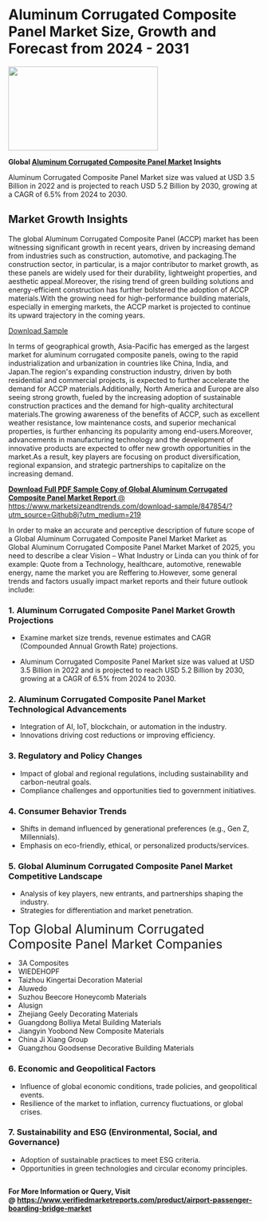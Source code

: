 <H1>Aluminum Corrugated Composite Panel Market Size, Growth and Forecast from 2024 - 2031</H1><img class="aligncenter size-medium wp-image-584254" src="https://thirdeyenews.in/wp-content/uploads/2024/09/Global-Market-Research-300x168.jpeg" alt="" width="300" height="168" /><p><strong>Global&nbsp;<a href="https://www.marketsizeandtrends.com/download-sample/847854/?utm_source=Github8j?utm_medium=219">Aluminum Corrugated Composite Panel Market</a> Insights</strong></p><p>Aluminum Corrugated Composite Panel Market size was valued at USD 3.5 Billion in 2022 and is projected to reach USD 5.2 Billion by 2030, growing at a CAGR of 6.5% from 2024 to 2030.</p><p><h2>Market Growth Insights</h2> <p>The global Aluminum Corrugated Composite Panel (ACCP) market has been witnessing significant growth in recent years, driven by increasing demand from industries such as construction, automotive, and packaging.The construction sector, in particular, is a major contributor to market growth, as these panels are widely used for their durability, lightweight properties, and aesthetic appeal.Moreover, the rising trend of green building solutions and energy-efficient construction has further bolstered the adoption of ACCP materials.With the growing need for high-performance building materials, especially in emerging markets, the ACCP market is projected to continue its upward trajectory in the coming years.</p> <p><a href="download_sample_link">Download Sample</a></p> <p>In terms of geographical growth, Asia-Pacific has emerged as the largest market for aluminum corrugated composite panels, owing to the rapid industrialization and urbanization in countries like China, India, and Japan.The region's expanding construction industry, driven by both residential and commercial projects, is expected to further accelerate the demand for ACCP materials.Additionally, North America and Europe are also seeing strong growth, fueled by the increasing adoption of sustainable construction practices and the demand for high-quality architectural materials.The growing awareness of the benefits of ACCP, such as excellent weather resistance, low maintenance costs, and superior mechanical properties, is further enhancing its popularity among end-users.Moreover, advancements in manufacturing technology and the development of innovative products are expected to offer new growth opportunities in the market.As a result, key players are focusing on product diversification, regional expansion, and strategic partnerships to capitalize on the increasing demand.</p> <p><a href="get_more_link"></p><p><span class=""><strong>Download Full PDF Sample Copy of Global Aluminum Corrugated Composite Panel Market Report</strong> @ <a href="https://www.marketsizeandtrends.com/download-sample/847854/?utm_source=Github8j?utm_medium=219" target="_blank">https://www.marketsizeandtrends.com/download-sample/847854/?utm_source=Github8j?utm_medium=219</a></span></p><p>In order to make an accurate and perceptive description of future scope of a Global&nbsp;Aluminum Corrugated Composite Panel Market Market as Global&nbsp;Aluminum Corrugated Composite Panel Market Market of 2025, you need to describe a clear Vision &ndash; What Industry or Linda can you think of for example: Quote from a Technology, healthcare, automotive, renewable energy, name the market you are Reffering to.However, some general trends and factors usually impact market reports and their future outlook include:</p><h3>1.&nbsp;<strong>Aluminum Corrugated Composite Panel Market Growth Projections</strong></h3><ul><li>Examine market size trends, revenue estimates and CAGR (Compounded Annual Growth Rate) projections.</li><li><p>Aluminum Corrugated Composite Panel Market size was valued at USD 3.5 Billion in 2022 and is projected to reach USD 5.2 Billion by 2030, growing at a CAGR of 6.5% from 2024 to 2030.</p></li></ul><h3>2.&nbsp;<strong>Aluminum Corrugated Composite Panel Market Technological Advancements</strong></h3><ul><li>Integration of AI, IoT, blockchain, or automation in the industry.</li><li>Innovations driving cost reductions or improving efficiency.</li></ul><h3>3.&nbsp;<strong>Regulatory and Policy Changes</strong></h3><ul><li>Impact of global and regional regulations, including sustainability and carbon-neutral goals.</li><li>Compliance challenges and opportunities tied to government initiatives.</li></ul><h3>4.&nbsp;<strong>Consumer Behavior Trends</strong></h3><ul><li>Shifts in demand influenced by generational preferences (e.g., Gen Z, Millennials).</li><li>Emphasis on eco-friendly, ethical, or personalized products/services.</li></ul><h3>5.&nbsp;<strong>Global Aluminum Corrugated Composite Panel Market Competitive Landscape</strong></h3><ul><li>Analysis of key players, new entrants, and partnerships shaping the industry.</li><li>Strategies for differentiation and market penetration.</li></ul><p data-pm-slice="1 1 []"><span style="color: inherit; font-family: inherit; font-size: 25px;">Top Global Aluminum Corrugated Composite Panel Market Companies</span></p><div class="" data-test-id=""><p><li>3A Composites</li><li> WIEDEHOPF</li><li> Taizhou Kingertai Decoration Material</li><li> Aluwedo</li><li> Suzhou Beecore Honeycomb Materials</li><li> Alusign</li><li> Zhejiang Geely Decorating Materials</li><li> Guangdong Bolliya Metal Building Materials</li><li> Jiangyin Yoobond New Composite Materials</li><li> China Ji Xiang Group</li><li> Guangzhou Goodsense Decorative Building Materials</li></p></div><h3>6.&nbsp;<strong>Economic and Geopolitical Factors</strong></h3><ul><li>Influence of global economic conditions, trade policies, and geopolitical events.</li><li>Resilience of the market to inflation, currency fluctuations, or global crises.</li></ul><h3>7.&nbsp;<strong>Sustainability and ESG (Environmental, Social, and Governance)</strong></h3><ul><li>Adoption of sustainable practices to meet ESG criteria.</li><li>Opportunities in green technologies and circular economy principles.</li></ul><h2><strong style="font-size: 14px;">For More Information or Query, Visit @&nbsp;</strong><a style="background-color: #ffffff; font-size: 14px;" href="https://www.marketsizeandtrends.com/report/aluminum-corrugated-composite-panel-market/" target="_blank">https://www.verifiedmarketreports.com/product/airport-passenger-boarding-bridge-market</a></h2>